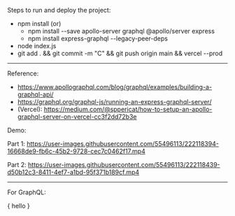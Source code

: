 Steps to run and deploy the project:

- npm install (or)
  - npm install --save apollo-server graphql @apollo/server express
  - npm install express-graphql --legacy-peer-deps
- node index.js
- git add . && git commit -m "C" && git push origin main && vercel --prod

---

Reference:

- https://www.apollographql.com/blog/graphql/examples/building-a-graphql-api/
- https://graphql.org/graphql-js/running-an-express-graphql-server/
- (Vercel): https://medium.com/@sppericat/how-to-setup-an-apollo-graphql-server-on-vercel-cc3f2dd72b3e


Demo: 

Part 1:
https://user-images.githubusercontent.com/55496113/222118394-16668de9-fb6c-45b2-9728-cec7c0462f17.mp4

Part 2:
https://user-images.githubusercontent.com/55496113/222118439-d50b12c3-8411-4ef7-a1bd-95f371b189cf.mp4

---
For GraphQL:

{
  hello
}
